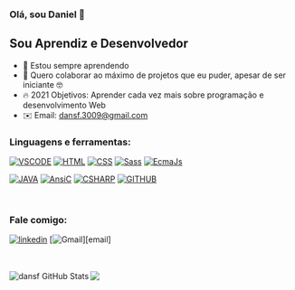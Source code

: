 ### Olá, sou Daniel 👋

## Sou Aprendiz e Desenvolvedor

- 🌱 Estou sempre aprendendo
- 🖖 Quero colaborar ao máximo de projetos que eu puder, apesar de ser iniciante 🤓
- 🔥 2021 Objetivos: Aprender cada vez mais sobre programação e desenvolvimento Web
- ✉️ Email: dansf.3009@gmail.com

### Linguagens e ferramentas:

[![VSCODE](https://img.shields.io/badge/VsCode-0078D4?style=for-the-badge&labelColor=black&logo=visual%20studio%20code&logoColor=0078D4)][link] [![HTML](https://img.shields.io/badge/-HTML-D87C0D?style=for-the-badge&labelColor=black&logo=html5&logoColor=D87C0D)][link] [![CSS](https://img.shields.io/badge/-CSS-0DA6D8?style=for-the-badge&labelColor=black&logo=css3&logoColor=0DA6D8)][link] [![Sass](https://img.shields.io/badge/Sass-CC6699?style=for-the-badge&labelColor=black&logo=sass&logoColor=CC6699)][link] [![EcmaJs](https://img.shields.io/badge/JavaScript-F7DF1E?style=for-the-badge&labelColor=black&logo=javascript&logoColor=F7DF1E)][link]<br/>

[![JAVA](https://img.shields.io/badge/Java-EE160B?style=for-the-badge&labelColor=black&logo=java&logoColor=EE160B)][link] [![AnsiC](https://img.shields.io/badge/Ansi%20C-00599C?style=for-the-badge&labelColor=black&logo=c&logoColor=00599C)][link] [![CSHARP](https://img.shields.io/badge/CSharp-239120?style=for-the-badge&labelColor=black&logo=c-sharp&logoColor=239120)][link] [![GITHUB](https://img.shields.io/badge/GitHub-100000?style=for-the-badge&labelColor=white&logo=github&logoColor=100000)][link]

<br/>

### Fale comigo:
[![linkedin](https://img.shields.io/badge/-LinkedIn-33BBFF?style=for-the-badge&labelColor=black&logo=LinkedIn&logoColor=33BBFF)][linkedin] [![Gmail](https://img.shields.io/badge/-Email-EA4335?style=for-the-badge&labelColor=black&logo=gmail&logoColor=EA4335")][email]

<br/>
<br/>

<!--### Atividades recentes-->
<!--START_SECTION:activity-->

<!--END_SECTION:activity-->
<!--<br/>-->

<img align="left" alt="dansf GitHub Stats" src="https://github-readme-stats.codestackr.vercel.app/api?username=dansf&show_icons=true&hide_border=true" />

<a href="https://github.com/dansf">
    <img align="center" src="https://readme-stats.jugalkishore.me/api/top-langs/?username=dansf&hide=C&exclude_repo=Kernel,dragontc,Whyred&langs_count=6&layout=compact"/>
</a>

[linkedin]: https://www.linkedin.com/in/daniel-silva-6a56b070/
[link]: https://github.com/dansf?tab=repositories
[email]: (mailto:dansf.3009@gmail.com)